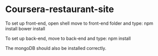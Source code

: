 # Coursera-restaurant-site
To set up front-end, open shell move to front-end folder and type:
npm install
bower install

To set up back-end, move to back-end and type:
npm install 

The mongoDB should also be installed correctly.

